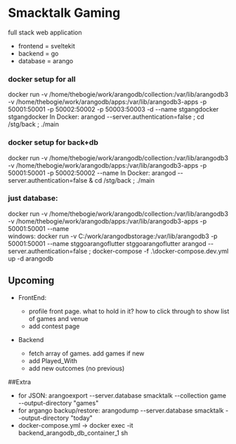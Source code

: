 
# Smacktalk Gaming

full stack web application 
- frontend = sveltekit
- backend = go
- database = arango


### docker setup for all
docker run -v /home/thebogie/work/arangodb/collection:/var/lib/arangodb3 -v /home/thebogie/work/arangodb/apps:/var/lib/arangodb3-apps  -p 50001:50001 -p 50002:50002 -p 50003:50003 -d --name stgangdocker stgangdocker
In Docker:
arangod  --server.authentication=false ; 
cd /stg/back ; ./main

### docker setup for back+db
docker run -v /home/thebogie/work/arangodb/collection:/var/lib/arangodb3 -v /home/thebogie/work/arangodb/apps:/var/lib/arangodb3-apps  -p 50001:50001 -p 50002:50002 --name
In Docker:
arangod  --server.authentication=false &
cd /stg/back ; ./main

### just database:
docker run -v /home/thebogie/work/arangodb/collection:/var/lib/arangodb3 -v /home/thebogie/work/arangodb/apps:/var/lib/arangodb3-apps  -p 50001:50001  --name   
windows: docker run -v C:/work/arangodbstorage:/var/lib/arangodb3  -p 50001:50001  --name stggoarangoflutter stggoarangoflutter
arangod  --server.authentication=false ;
docker-compose -f .\docker-compose.dev.yml up -d arangodb

## Upcoming
- FrontEnd:
  - profile front page. what to hold in it? how to click through to show list of games and venue
  - add contest page

- Backend
  - fetch array of games. add games if new
  - add Played_With
  - add new outcomes (no previous)



##Extra
- for JSON: arangoexport --server.database smacktalk --collection game --output-directory "games"
- for argango backup/restore: arangodump --server.database smacktalk --output-directory "today"
- docker-compose.yml -> docker exec -it backend_arangodb_db_container_1 sh




